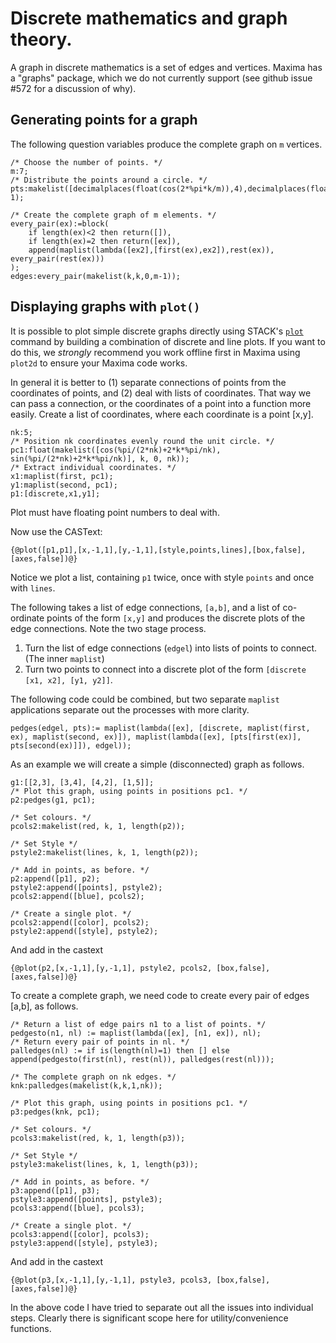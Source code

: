 # Discrete mathematics and graph theory.

A graph in discrete mathematics is a set of edges and vertices.  Maxima has a "graphs" package, which we do not currently support (see github issue #572 for a discussion of why).



## Generating points for a graph

The following question variables produce the complete graph on `m` vertices.

    /* Choose the number of points. */
    m:7;
    /* Distribute the points around a circle. */
    pts:makelist([decimalplaces(float(cos(2*%pi*k/m)),4),decimalplaces(float(sin(2*%pi*k/m)),4)],k,0,m-1);
    
    /* Create the complete graph of m elements. */
    every_pair(ex):=block(
        if length(ex)<2 then return([]),
        if length(ex)=2 then return([ex]),
        append(maplist(lambda([ex2],[first(ex),ex2]),rest(ex)), every_pair(rest(ex)))
    );
    edges:every_pair(makelist(k,k,0,m-1));

## Displaying graphs with `plot()`

It is possible to plot simple discrete graphs directly using STACK's [`plot`](Plots.md) command by building a combination of discrete and line plots.  If you want to do this, we _strongly_ recommend you work offline first in Maxima using `plot2d` to ensure your Maxima code works.

In general it is better to (1) separate connections of points from the coordinates of points, and (2) deal with lists of coordinates.  That way we can pass a connection, or the coordinates of a point into a function more easily.  Create a list of coordinates, where each coordinate is a point [x,y].

    nk:5;
    /* Position nk coordinates evenly round the unit circle. */
    pc1:float(makelist([cos(%pi/(2*nk)+2*k*%pi/nk), sin(%pi/(2*nk)+2*k*%pi/nk)], k, 0, nk));
    /* Extract individual coordinates. */
    x1:maplist(first, pc1); 
    y1:maplist(second, pc1); 
    p1:[discrete,x1,y1];

Plot must have floating point numbers to deal with.

Now use the CASText:

    {@plot([p1,p1],[x,-1,1],[y,-1,1],[style,points,lines],[box,false],[axes,false])@}

Notice we plot a list, containing `p1` twice, once with style `points` and once with `lines`.

The following takes a list of edge connections, `[a,b]`, and a list of co-ordinate points of the form `[x,y]` and produces the discrete plots of the edge connections. 
Note the two stage process.

1. Turn the list of edge connections (`edgel`) into lists of points to connect. (The inner `maplist`)
2. Turn two points to connect into a discrete plot of the form `[discrete [x1, x2], [y1, y2]]`.

The following code could be combined, but two separate `maplist` applications separate out the processes with more clarity.

    pedges(edgel, pts):= maplist(lambda([ex], [discrete, maplist(first, ex), maplist(second, ex)]), maplist(lambda([ex], [pts[first(ex)], pts[second(ex)]]), edgel));

As an example we will create a simple (disconnected) graph as follows.

    g1:[[2,3], [3,4], [4,2], [1,5]];
    /* Plot this graph, using points in positions pc1. */
    p2:pedges(g1, pc1);

    /* Set colours. */
    pcols2:makelist(red, k, 1, length(p2));

    /* Set Style */
    pstyle2:makelist(lines, k, 1, length(p2));

    /* Add in points, as before. */
    p2:append([p1], p2);
    pstyle2:append([points], pstyle2);
    pcols2:append([blue], pcols2);

    /* Create a single plot. */
    pcols2:append([color], pcols2);
    pstyle2:append([style], pstyle2);

And add in the castext

    {@plot(p2,[x,-1,1],[y,-1,1], pstyle2, pcols2, [box,false], [axes,false])@}


To create a complete graph, we need code to create every pair of edges [a,b], as follows.

    /* Return a list of edge pairs n1 to a list of points. */
    pedgesto(n1, nl) := maplist(lambda([ex], [n1, ex]), nl);
    /* Return every pair of points in nl. */
    palledges(nl) := if is(length(nl)=1) then [] else append(pedgesto(first(nl), rest(nl)), palledges(rest(nl)));

    /* The complete graph on nk edges. */
    knk:palledges(makelist(k,k,1,nk));

    /* Plot this graph, using points in positions pc1. */
    p3:pedges(knk, pc1);

    /* Set colours. */
    pcols3:makelist(red, k, 1, length(p3));

    /* Set Style */
    pstyle3:makelist(lines, k, 1, length(p3));

    /* Add in points, as before. */
    p3:append([p1], p3);
    pstyle3:append([points], pstyle3);
    pcols3:append([blue], pcols3);

    /* Create a single plot. */
    pcols3:append([color], pcols3);
    pstyle3:append([style], pstyle3);

And add in the castext

    {@plot(p3,[x,-1,1],[y,-1,1], pstyle3, pcols3, [box,false], [axes,false])@}

In the above code I have tried to separate out all the issues into individual steps.  Clearly there is significant scope here for utility/convenience functions.
